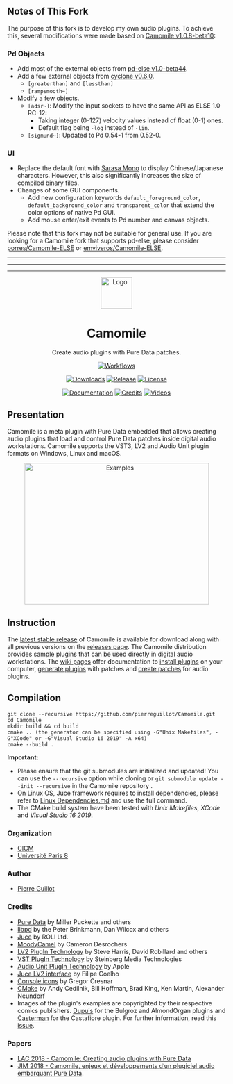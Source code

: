 ## Notes of This Fork

The purpose of this fork is to develop my own audio plugins. To achieve this, several modifications were made based on [Camomile v1.0.8-beta10](https://github.com/pierreguillot/Camomile/tree/v1.0.8-beta10):

### Pd Objects
- Add most of the external objects from [pd-else v1.0-beta44](https://github.com/porres/pd-else/tree/v1.0-beta44).
- Add a few external objects from [cyclone v0.6.0](https://github.com/porres/pd-cyclone/tree/cyclone_0.6-0).
  - `[greaterthan]` and `[lessthan]`
  - `[rampsmooth~]`
- Modify a few objects.
  - `[adsr~]`: Modify the input sockets to have the same API as ELSE 1.0 RC-12:
    - Taking integer (0-127) velocity values instead of float (0-1) ones.
    - Default flag being `-log` instead of `-lin`.
  - `[sigmund~]`: Updated to Pd 0.54-1 from 0.52-0.

### UI
- Replace the default font with [Sarasa Mono](https://github.com/be5invis/Sarasa-Gothic) to display Chinese/Japanese characters. However, this also significantly increases the size of compiled binary files.
- Changes of some GUI components.
  - Add new configuration keywords `default_foreground_color`, `default_background_color` and `transparent_color` that extend the color options of native Pd GUI.
  - Add mouse enter/exit events to Pd number and canvas objects.

Please note that this fork may not be suitable for general use. If you are looking for a Camomile fork that supports pd-else, please consider [porres/Camomile-ELSE](https://github.com/porres/Camomile-ELSE) or [emviveros/Camomile-ELSE](https://github.com/emviveros/Camomile-ELSE).

---
---
---

<p align="center">
  <a href="https://github.com/pierreguillot/Camomile/wiki">
    <img src="https://user-images.githubusercontent.com/1409918/37906678-2b998b0a-3103-11e8-946a-10df0f3d2eca.png" alt="Logo" width=72 height=72>
  </a>
  <h1 align="center">Camomile</h1>
  <p align="center">
    Create audio plugins with Pure Data patches.
  </p>
  <p align="center">
    <a href="https://github.com/pierreguillot/Camomile/actions/workflows/cmake.yml"><img src="https://github.com/pierreguillot/Camomile/actions/workflows/cmake.yml/badge.svg" alt="Workflows"></a>
  </p>
  <p align="center">
    <a href="https://github.com/pierreguillot/Camomile/releases/latest"><img src="https://img.shields.io/github/downloads/pierreguillot/Camomile/total.svg?colorB=007ec6" alt="Downloads"></a>
    <a href="https://github.com/pierreguillot/Camomile/releases/latest"><img src="https://img.shields.io/github/release/pierreguillot/Camomile.svg" alt="Release"></a>
    <a href="https://github.com/pierreguillot/Camomile/blob/master/LICENSE"><img src="https://img.shields.io/badge/license-GPL--v3-blue.svg" alt="License"></a>
  </p>
  <p align="center">
    <a href="https://github.com/pierreguillot/Camomile/wiki"><img src="https://img.shields.io/badge/@-documentation-blue.svg" alt="Documentation"></a>
    <a href="https://github.com/pierreguillot/Camomile/wiki/Credits"><img src="https://img.shields.io/badge/@-credits-blue.svg" alt="Credits"></a>
    <a href="https://vimeo.com/album/4639971"><img src="https://img.shields.io/badge/@-videos-blue.svg" alt="Videos"></a>
  </p>
</p>


## Presentation

Camomile is a meta plugin with Pure Data embedded that allows creating audio plugins that load and control Pure Data patches inside digital audio workstations. Camomile supports the VST3, LV2 and Audio Unit plugin formats on Windows, Linux and macOS.

<p align="center">
<img src="https://user-images.githubusercontent.com/1409918/35470969-05182302-0353-11e8-90b5-d37450206adf.png" alt="Examples" width=425 height=325>
</p>

## Instruction

The [latest stable release](https://github.com/pierreguillot/Camomile/releases/latest) of Camomile is available for download along with all previous versions on the [releases page](https://github.com/pierreguillot/Camomile/releases). The Camomile distribution provides sample plugins that can be used directly in digital audio workstations. The [wiki pages](https://github.com/pierreguillot/Camomile/wiki) offer documentation to [install plugins](https://github.com/pierreguillot/Camomile/wiki/How-to-install-plugins) on your computer, [generate plugins](https://github.com/pierreguillot/Camomile/wiki/How-to-generate-plugins) with patches and [create patches](https://github.com/pierreguillot/Camomile/wiki/How-to-create-new-plugins) for audio plugins.

## Compilation

```
git clone --recursive https://github.com/pierreguillot/Camomile.git
cd Camomile
mkdir build && cd build
cmake .. (the generator can be specified using -G"Unix Makefiles", -G"XCode" or -G"Visual Studio 16 2019" -A x64)
cmake --build .
```

**Important:**
- Please ensure that the git submodules are initialized and updated! You can use the `--recursive` option while cloning or `git submodule update --init --recursive` in the Camomile repository .
- On Linux OS, Juce framework requires to install dependencies, please refer to [Linux Dependencies.md](https://github.com/juce-framework/JUCE/blob/master/docs/Linux%20Dependencies.md) and use the full command.
- The CMake build system have been tested with *Unix Makefiles*, *XCode* and *Visual Studio 16 2019*.

### Organization

- [CICM](http://cicm.mshparisnord.org)
- [Université Paris 8](https://www.univ-paris8.fr)

### Author

- [Pierre Guillot](https://github.com/pierreguillot)

### Credits

- [Pure Data](http://msp.ucsd.edu/software.html) by Miller Puckette and others
- [libpd](http://libpd.cc) by the Peter Brinkmann, Dan Wilcox and others
- [Juce](https://github.com/WeAreROLI/JUCE) by ROLI Ltd.
- [MoodyCamel](https://github.com/cameron314/concurrentqueue) by Cameron Desrochers
- [LV2 PlugIn Technology](http://lv2plug.in) by Steve Harris, David Robillard and others
- [VST PlugIn Technology](https://www.steinberg.net/en/company/technologies/vst3.html) by Steinberg Media Technologies
- [Audio Unit PlugIn Technology](https://developer.apple.com/documentation/audiounit) by Apple
- [Juce LV2 interface](http://www.falktx.com) by Filipe Coelho
- [Console icons](https://www.flaticon.com/authors/gregor-cresnar) by Gregor Cresnar
- [CMake](https://cmake.org/) by Andy Cedilnik, Bill Hoffman, Brad King, Ken Martin, Alexander Neundorf
- Images of the plugin's examples are copyrighted by their respective comics publishers. [Dupuis](https://www.dupuis.com/) for the Bulgroz and AlmondOrgan plugins and [Casterman](https://www.casterman.com/) for the Castafiore plugin. For further information, read this [issue](https://github.com/pierreguillot/Camomile/issues/177).

### Papers

- [LAC 2018 - Camomile: Creating audio plugins with Pure Data](http://lac.linuxaudio.org/2018/pdf/44-paper.pdf)
- [JIM 2018 - Camomile, enjeux et développements d’un plugiciel audio embarquant Pure Data](https://hal.archives-ouvertes.fr/hal-01791392/document).
